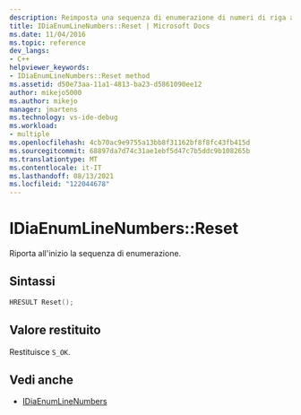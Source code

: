 ```yaml
---
description: Reimposta una sequenza di enumerazione di numeri di riga all'inizio.
title: IDiaEnumLineNumbers::Reset | Microsoft Docs
ms.date: 11/04/2016
ms.topic: reference
dev_langs:
- C++
helpviewer_keywords:
- IDiaEnumLineNumbers::Reset method
ms.assetid: d50e73aa-11a1-4813-ba23-d5861090ee12
author: mikejo5000
ms.author: mikejo
manager: jmartens
ms.technology: vs-ide-debug
ms.workload:
- multiple
ms.openlocfilehash: 4cb70ac9e9755a13bb8f31162bf8f8fc43fb415d
ms.sourcegitcommit: 68897da7d74c31ae1ebf5d47c7b5ddc9b108265b
ms.translationtype: MT
ms.contentlocale: it-IT
ms.lasthandoff: 08/13/2021
ms.locfileid: "122044678"
---
```

# <a name="idiaenumlinenumbersreset"></a>IDiaEnumLineNumbers::Reset
Riporta all'inizio la sequenza di enumerazione.

## <a name="syntax"></a>Sintassi

```C++
HRESULT Reset();
```

## <a name="return-value"></a>Valore restituito
 Restituisce `S_OK`.

## <a name="see-also"></a>Vedi anche
- [IDiaEnumLineNumbers](../../debugger/debug-interface-access/idiaenumlinenumbers.md)
